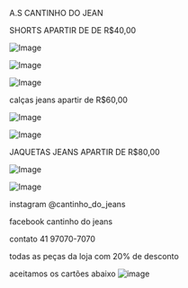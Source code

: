 A.S CANTINHO DO JEAN


SHORTS APARTIR DE DE R$40,00

![Image](https://user-images.githubusercontent.com/114511956/193902303-6b7ad413-adb6-449a-8944-5a0fff5e6239.jpg)



![Image](https://user-images.githubusercontent.com/114511956/193902362-e33c286d-c357-4fb4-902b-aa0fe82e6a27.jpg)



![Image](https://user-images.githubusercontent.com/114511956/193902466-9f6d96ba-fab3-41bf-9e01-6614142075b2.jpg)



calças jeans apartir de R$60,00

![Image](https://user-images.githubusercontent.com/114511956/193904710-bb29ef06-9042-4238-ad2e-c51311cde3b2.jpg)



![Image](https://user-images.githubusercontent.com/114511956/193905030-d788ef62-0e62-4c8e-9dd6-30439c84df05.jpg)




JAQUETAS JEANS APARTIR DE R$80,00

![Image](https://user-images.githubusercontent.com/114511956/193905346-885f6c9a-0124-46d4-af54-ff782a6aa8c1.jpg)



![Image](https://user-images.githubusercontent.com/114511956/193905539-9fb04b9e-430b-4bc2-b04c-65c751e4e53b.jpg)

instagram @cantinho_do_jeans

facebook  cantinho do jeans

contato 41 97070-7070

todas as peças da loja com 20% de desconto

aceitamos os cartões abaixo 
![image](https://user-images.githubusercontent.com/114511956/203372570-ddf53141-073b-4256-850a-3b2e9e947de2.png)









































